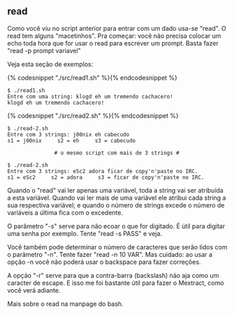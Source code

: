 ## read

   Como você viu no script anterior para entrar com um dado usa-se "read".
O read tem alguns "macetinhos". Pra começar: você não precisa colocar um
echo toda hora que for usar o read para escrever um prompt. Basta fazer
"read -p prompt variavel"

   Veja esta seção de exemplos:

{% codesnippet "./src/read1.sh" %}{% endcodesnippet %}

```
$ ./read1.sh
Entre com uma string: klogd eh um tremendo cachacero!
klogd eh um tremendo cachacero!
```

{% codesnippet "./src/read2.sh" %}{% endcodesnippet %}

```
$ ./read-2.sh
Entre com 3 strings: j00nix eh cabecudo
s1 = j00nix     s2 = eh     s3 = cabecudo

               # o mesmo script com mais de 3 strings #

$ ./read-2.sh
Entre com 3 strings: eSc2 adora ficar de copy'n'paste no IRC.
s1 = eSc2     s2 = adora     s3 = ficar de copy'n'paste no IRC.
```

   Quando o "read" vai ler apenas uma variável, toda a string vai ser
atribuída a esta variável. Quando vai ler mais de uma variável ele atribui
cada string a sua respectiva variável; e quando o número de strings excede
o número de variáveis a última fica com o excedente.

   O parâmetro "-s" serve para não ecoar o que for digitado. É útil para
digitar uma senha por exemplo. Tente "read -s PASS" e veja.

   Você também pode determinar o número de caracteres que serão lidos com
o parâmetro "-n". Tente fazer "read -n 10 VAR". Mas cuidado: ao usar a
opção -n você não poderá usar o backspace para fazer correções.

   A opção "-r" serve para que a contra-barra (backslash) não aja como um
caracter de escape. E isso me foi bastante útil para fazer o Mextract,
como você verá adiante.

   Mais sobre o read na manpage do bash.

